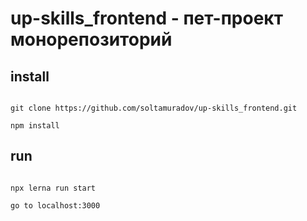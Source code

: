 # up-skills_frontend - пет-проект монорепозиторий

## install
```

git clone https://github.com/soltamuradov/up-skills_frontend.git

npm install

```

## run
```

npx lerna run start

go to localhost:3000

```
